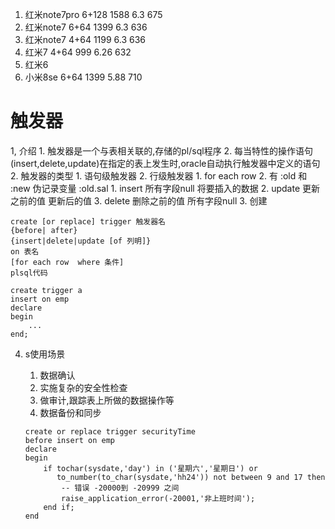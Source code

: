 1. 红米note7pro   6+128	1588	6.3		675
2. 红米note7		 6+64	1399	6.3		636
3. 红米note7		 4+64	1199	6.3		636
3. 红米7			 4+64	999		6.26	632
4. 红米6			 
5. 小米8se		 6+64	1399	5.88	710

# 触发器 #
1, 介绍
	1. 触发器是一个与表相关联的,存储的pl/sql程序
	2. 每当特性的操作语句(insert,delete,update)在指定的表上发生时,oracle自动执行触发器中定义的语句
2. 触发器的类型
	1. 语句级触发器
	2. 行级触发器
		1. for each row 
		2. 有 :old 和 :new 伪记录变量		:old.sal 
			1. insert 所有字段null			将要插入的数据
			2. update 更新之前的值			更新后的值
			3. delete 删除之前的值			所有字段null
3. 创建
```
create [or replace] trigger 触发器名
{before| after}
{insert|delete|update [of 列明]}
on 表名
[for each row  where 条件]
plsql代码

```

```
create trigger a
insert on emp
declare
begin
	...
end;
```
4. s使用场景
	1. 数据确认
	2. 实施复杂的安全性检查
	3. 做审计,跟踪表上所做的数据操作等
	4. 数据备份和同步

	```
	create or replace trigger securityTime
	before insert on emp
	declare
	begin
		if tochar(sysdate,'day') in ('星期六','星期日') or
		   to_number(to_char(sysdate,'hh24')) not between 9 and 17 then
			-- 错误 -20000到 -20999 之间
			raise_application_error(-20001,'非上班时间');
		end if;
	end
```

```

```











